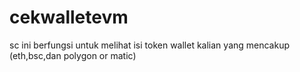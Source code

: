 # cekwalletevm
sc ini berfungsi untuk melihat isi token wallet kalian yang mencakup (eth,bsc,dan polygon or matic)
